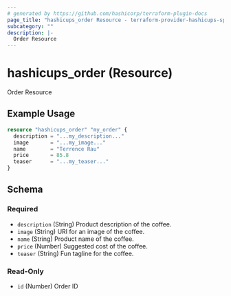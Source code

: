 ```yaml
---
# generated by https://github.com/hashicorp/terraform-plugin-docs
page_title: "hashicups_order Resource - terraform-provider-hashicups-speakeasy"
subcategory: ""
description: |-
  Order Resource
---
```


# hashicups_order (Resource)

Order Resource

## Example Usage

```terraform
resource "hashicups_order" "my_order" {
  description = "...my_description..."
  image       = "...my_image..."
  name        = "Terrence Rau"
  price       = 85.8
  teaser      = "...my_teaser..."
}
```

<!-- schema generated by tfplugindocs -->
## Schema

### Required

- `description` (String) Product description of the coffee.
- `image` (String) URI for an image of the coffee.
- `name` (String) Product name of the coffee.
- `price` (Number) Suggested cost of the coffee.
- `teaser` (String) Fun tagline for the coffee.

### Read-Only

- `id` (Number) Order ID


